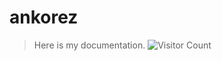 # ankorez

> Here is my documentation.
![Visitor Count](https://profile-counter.glitch.me/{ankorez}/count.svg)

